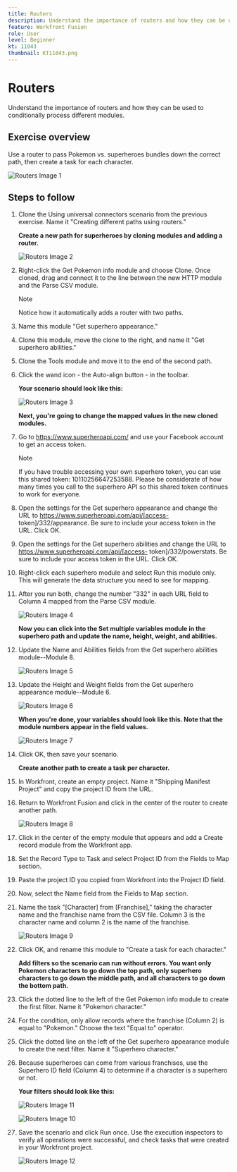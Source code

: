 ```yaml
---
title: Routers
description: Understand the importance of routers and how they can be used to conditionally process different modules.
feature: Workfront Fusion
role: User
level: Beginner
kt: 11043
thumbnail: KT11043.png
---
```


# Routers

Understand the importance of routers and how they can be used to conditionally process different modules.

## Exercise overview

Use a router to pass Pokemon vs. superheroes bundles down the correct path, then create a task for each character.

   ![Routers Image 1](../12-exercises/assets/routers-walkthrough-1.png)

## Steps to follow

1. Clone the Using universal connectors scenario from the previous exercise. Name it "Creating different paths using routers."

    **Create a new path for superheroes by cloning modules and adding a router.**

   ![Routers Image 2](../12-exercises/assets/routers-walkthrough-2.png)

1. Right-click the Get Pokemon info module and choose Clone. Once cloned, drag and connect it to the line between the new HTTP module and the Parse CSV module.

    >[!NOTE]
    >
    > Notice how it automatically adds a router with two paths.

1. Name this module "Get superhero appearance."
1. Clone this module, move the clone to the right, and name it "Get superhero abilities."
1. Clone the Tools module and move it to the end of the second path.
1. Click the wand icon - the Auto-align button - in the toolbar.

   **Your scenario should look like this:**

   ![Routers Image 3](../12-exercises/assets/routers-walkthrough-3.png)

   **Next, you're going to change the mapped values in the new cloned modules.**

1. Go to <https://www.superheroapi.com/> and use your Facebook account to get an access token.

    >[!NOTE]
    >
    >If you have trouble accessing your own superhero token, you can use this shared token: 10110256647253588. Please be considerate of how many times you call to the superhero API so this shared token continues to work for everyone.

1. Open the settings for the Get superhero appearance and change the URL to https://www.superheroapi.com/api/[access- token]/332/appearance. Be sure to include your access token in the URL. Click OK.
1. Open the settings for the Get superhero abilities and change the URL to https://www.superheroapi.com/api/[access- token]/332/powerstats. Be sure to include your access token in the URL. Click OK.
1. Right-click each superhero module and select Run this module only. This will generate the data structure you need to see for mapping.
1. After you run both, change the number "332" in each URL field to Column 4 mapped from the Parse CSV module.

   ![Routers Image 4](../12-exercises/assets/routers-walkthrough-4.png)

    **Now you can click into the Set multiple variables module in the superhero path and update the name, height, weight, and abilities.**

1. Update the Name and Abilities fields from the Get superhero abilities module--Module 8.

   ![Routers Image 5](../12-exercises/assets/routers-walkthrough-5.png)

1. Update the Height and Weight fields from the Get superhero appearance module--Module 6.

   ![Routers Image 6](../12-exercises/assets/routers-walkthrough-6.png)

    **When you're done, your variables should look like this. Note that the module numbers appear in the field values.**

   ![Routers Image 7](../12-exercises/assets/routers-walkthrough-7.png)

1. Click OK, then save your scenario.

    **Create another path to create a task per character.**

1. In Workfront, create an empty project. Name it "Shipping Manifest Project" and copy the project ID from the URL.
1. Return to Workfront Fusion and click in the center of the router to create another path.

   ![Routers Image 8](../12-exercises/assets/routers-walkthrough-8.png)

1. Click in the center of the empty module that appears and add a Create record module from the Workfront app.
1. Set the Record Type to Task and select Project ID from the Fields to Map section.
1. Paste the project ID you copied from Workfront into the Project ID field.
1. Now, select the Name field from the Fields to Map section.
1. Name the task "[Character] from [Franchise]," taking the character name and the franchise name from the CSV file. Column 3 is the character name and column 2 is the name of the franchise.

   ![Routers Image 9](../12-exercises/assets/routers-walkthrough-9.png)

1. Click OK, and rename this module to "Create a task for each character."

   **Add filters so the scenario can run without errors. You want only Pokemon characters to go down the top path, only superhero characters to go down the middle path, and all characters to go down the bottom path.**

1. Click the dotted line to the left of the Get Pokemon info module to create the first filter. Name it "Pokemon character."
1. For the condition, only allow records where the franchise (Column 2) is equal to "Pokemon." Choose the text "Equal to" operator.
1. Click the dotted line on the left of the Get superhero appearance module to create the next filter. Name it "Superhero character."
1. Because superheroes can come from various franchises, use the Superhero ID field (Column 4) to determine if a character is a superhero or not.

    **Your filters should look like this:**

   ![Routers Image 11](../12-exercises/assets/routers-walkthrough-11.png)

   ![Routers Image 10](../12-exercises/assets/routers-walkthrough-10.png)

1. Save the scenario and click Run once. Use the execution inspectors to verify all operations were successful, and check tasks that were created in your Workfront project.

   ![Routers Image 12](../12-exercises/assets/routers-walkthrough-12.png)

